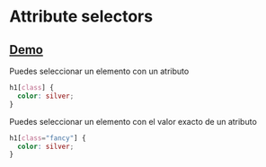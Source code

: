 # Attribute selectors

## [Demo](https://htmlpreview.github.io/?https://github.com/gabrielseco/css-reference/blob/master/src/chapter-02/04-attribute-selectors/index.html)

Puedes seleccionar un elemento con un atributo

```css
h1[class] {
  color: silver;
}
```

Puedes seleccionar un elemento con el valor exacto de un atributo

```css
h1[class="fancy"] {
  color: silver;
}
```
